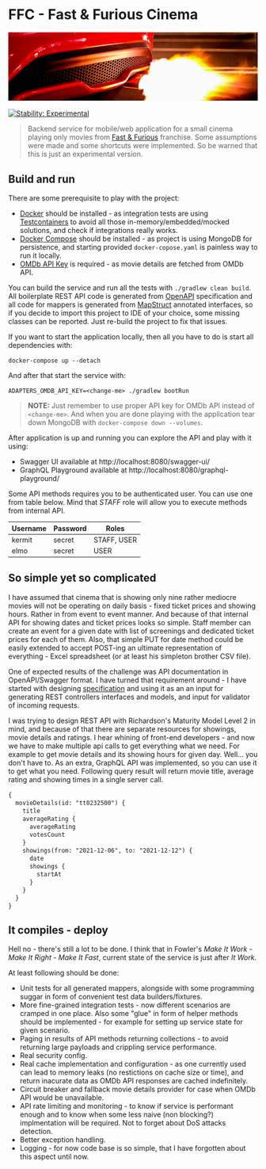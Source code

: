# FFC - Fast & Furious Cinema

[![ffc.jpg](docs/ffc.jpg)](https://unsplash.com/photos/pBrHNFqcX-M)

[![Stability: Experimental](https://masterminds.github.io/stability/experimental.svg)](https://masterminds.github.io/stability/experimental.html)

> Backend service for mobile/web application for a small cinema playing only movies
> from [Fast & Furious](https://en.wikipedia.org/wiki/Fast_%26_Furious) franchise. 
> Some assumptions were made and some shortcuts were implemented. So be warned that 
> this is just an experimental version.

## Build and run

There are some prerequisite to play with the project:
* [Docker](https://docs.docker.com/get-docker/) should be installed - as integration
  tests are using [Testcontainers](https://www.testcontainers.org/) to avoid all those
  in-memory/embedded/mocked solutions, and check if integrations really works.
* [Docker Compose](https://docs.docker.com/compose/install/) should be installed - as 
  project is using MongoDB for persistence, and starting provided `docker-copose.yaml`
  is painless way to run it locally.
* [OMDb API Key](http://www.omdbapi.com/apikey.aspx) is required - as movie details
  are fetched from OMDb API.

You can build the service and run all the tests with `./gradlew clean build`. All boilerplate
REST API code is generated from [OpenAPI](https://www.openapis.org/) specification and all
code for mappers is generated from [MapStruct](https://mapstruct.org/) annotated interfaces, 
so if you decide to import this project to IDE of your choice, some missing classes can be 
reported. Just re-build the project to fix that issues.

If you want to start the application locally, then all you have to do is start 
all dependencies with:
```
docker-compose up --detach
```
And after that start the service with:
```
ADAPTERS_OMDB_API_KEY=<change-me> ./gradlew bootRun
``` 

> **NOTE:** Just remember to use proper API key for OMDb API instead of `<change-me>`.
> And when you are done playing with the application tear down MongoDB
> with `docker-compose down --volumes`.

After application is up and running you can explore the API and play with it using:
* Swagger UI available at http://localhost:8080/swagger-ui/
* GraphQL Playground available at http://localhost:8080/graphql-playground/

Some API methods requires you to be authenticated user. You can use one from table
below. Mind that _STAFF_ role will allow you to execute methods from internal API.

|Username|Password|Roles      |
|--------|--------|-----------|
|kermit  |secret  |STAFF, USER|
|elmo    |secret  |USER       |

## So simple yet so complicated

I have assumed that cinema that is showing only nine rather mediocre movies will not
be operating on daily basis - fixed ticket prices and showing hours. Rather in from
event to event manner. And because of that internal API for showing dates and ticket
prices looks so simple. Staff member can create an event for a given date with list
of screenings and dedicated ticket prices for each of them. Also, that simple PUT for
date method could be easily extended to accept POST-ing an ultimate representation of
everything - Excel spreadsheet (or at least his simpleton brother CSV file).

One of expected results of the challenge was API documentation in OpenAPI/Swagger format.
I have turned that requirement around - I have started with designing 
[specification](src/main/resources/static/public/ffc-api.v1.yaml) and using it as an 
an input for generating REST controllers interfaces and models, and input for validator
of incoming requests.

I was trying to design REST API with Richardson's Maturity Model Level 2 in mind, 
and because of that there are separate resources for showings, movie details and ratings.
I hear whining of front-end developers - and now we have to make multiple api calls to 
get everything what we need. For example to get movie details and its showing hours
for given day. Well... you don't have to. As an extra, GraphQL API was implemented,
so you can use it to get what you need. Following query result will return movie title, 
average rating and showing times in a single server call.

```
{
  movieDetails(id: "tt0232500") {
    title
    averageRating {
      averageRating
      votesCount
    }
    showings(from: "2021-12-06", to: "2021-12-12") {
      date
      showings {
        startAt
      }
    }
  }
}
```

## It compiles - deploy

Hell no - there's still a lot to be done. I think that in Fowler's _Make It Work - Make
It Right - Make It Fast_, current state of the service is just after _It Work_.

At least following should be done:
* Unit tests for all generated mappers, alongside with some programming suggar in form
  of convenient test data builders/fixtures.
* More fine-grained integration tests - now different scenarios are cramped in one place.
  Also some "glue" in form of helper methods should be implemented - for example for
  setting up service state for given scenario.
* Paging in results of API methods returning collections - to avoid returning large payloads
  and crippling service performance.
* Real security config.
* Real cache implementation and configuration - as one currently used can lead to memory
  leaks (no restictions on cache size or time), and return inacurate data as OMDb API 
  responses are cached indefinitely.
* Circuit breaker and fallback movie details provider for case when OMDb API would be 
  unavailable.
* API rate limiting and monitoring - to know if service is performant enough and to know
  when some less naive (non blocking?) implmentation will be required. Not to forget
  about DoS attacks detection.
* Better exception handling.
* Logging - for now code base is so simple, that I have forgotten about this aspect until now.
